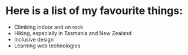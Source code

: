 # Here is a list of my favourite things:
- Climbing indoor and on rock
- Hiking, especially in Tasmania and New Zealand
- Inclusive design
- Learning web technologies
